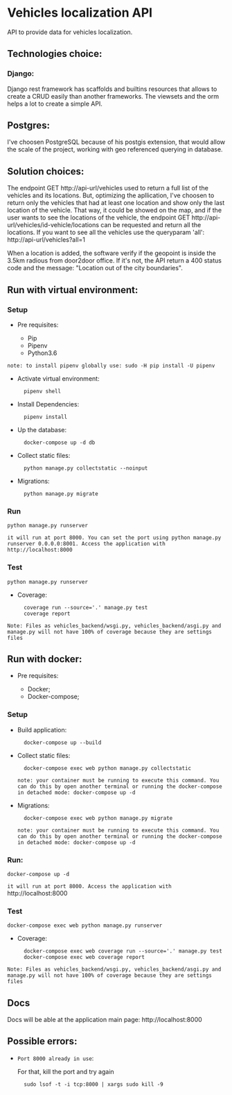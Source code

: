 
# Vehicles localization API

API to provide data for vehicles localization.

## Technologies choice:

### Django:

Django rest framework has scaffolds and builtins resources that allows to create a CRUD easily than another frameworks. The viewsets and the orm helps a lot to create a simple API.

## Postgres:

I've choosen PostgreSQL because of his postgis extension, that would allow the scale of the project, working with geo referenced querying in database.

## Solution choices:

The endpoint GET http://api-url/vehicles used to return a full list of the vehicles and its locations.
But, optimizing the apllication, I've choosen to return only the vehicles that had at least one location and show only the last location of the vehicle.
That way, it could be showed on the map, and if the user wants to see the locations of the vehicle, the endpoint GET http://api-url/vehicles/id-vehicle/locations can be requested and return all the locations.
If you want to see all the vehicles use the queryparam 'all': http://api-url/vehicles?all=1

When a location is added, the software verify if the geopoint is inside the 3.5km radious from door2door office. If it's not, the API return a 400 status code and the message: "Location out of the city boundaries".



## Run with virtual environment:

### Setup

* Pre requisites:

    * Pip
    * Pipenv
    * Python3.6

`note: to install pipenv globally use: sudo -H pip install -U pipenv`

* Activate virtual environment:

        pipenv shell

* Install Dependencies:

        pipenv install

* Up the database:

        docker-compose up -d db

* Collect static files:

        python manage.py collectstatic --noinput

* Migrations:

        python manage.py migrate

### Run

    python manage.py runserver

`it will run at port 8000. You can set the port using python manage.py runserver 0.0.0.0:8001. Access the application with http://localhost:8000`

### Test
    
    python manage.py runserver

* Coverage:

        coverage run --source='.' manage.py test
        coverage report

`Note: Files as vehicles_backend/wsgi.py, vehicles_backend/asgi.py and manage.py will not have 100% of coverage because they are settings files`

## Run with docker:

* Pre requisites:

    * Docker;
    * Docker-compose;

### Setup

* Build application:

        docker-compose up --build

* Collect static files:

        docker-compose exec web python manage.py collectstatic

    `note: your container must be running to execute this command. You can do this by open another terminal or running the docker-compose in detached mode: docker-compose up -d`

* Migrations:

        docker-compose exec web python manage.py migrate

    `note: your container must be running to execute this command. You can do this by open another terminal or running the docker-compose in detached mode: docker-compose up -d`

### Run:

    docker-compose up -d

`it will run at port 8000. Access the application with` http://localhost:8000

### Test
    
    docker-compose exec web python manage.py runserver

* Coverage:

        docker-compose exec web coverage run --source='.' manage.py test
        docker-compose exec web coverage report

`Note: Files as vehicles_backend/wsgi.py, vehicles_backend/asgi.py and manage.py will not have 100% of coverage because they are settings files`

## Docs

Docs will be able at the application main page: http://localhost:8000

## Possible errors:

* `Port 8000 already in use`: 

    For that, kill the port and try again

        sudo lsof -t -i tcp:8000 | xargs sudo kill -9
